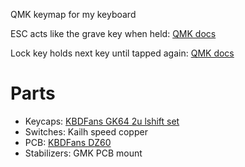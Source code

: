 QMK keymap for my keyboard

ESC acts like the grave key when held: [QMK docs]( https://github.com/qmk/qmk_firmware/blob/master/docs/feature_grave_esc.md/)

Lock key holds next key until tapped again: [QMK docs](https://beta.docs.qmk.fm/features/feature_key_lock)

# Parts
* Keycaps: [KBDFans GK64 2u lshift  set](https://www.aliexpress.com/item/kbdfans-new-arrival-pbt-keycaps-diy-mechanical-keyboard-gk64-keycaps-2u-shift-dz60/32840831830.html)
* Switches: Kailh speed copper
* PCB: [KBDFans DZ60](https://www.aliexpress.com/item/DZ60-Custom-mechanical-keyboard-PCB-60-keyboard-support-arrow-key/32824638057.html)
* Stabilizers: GMK PCB mount
